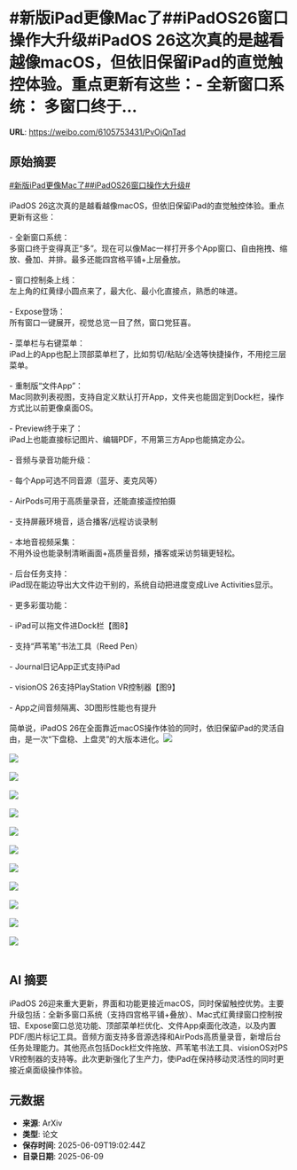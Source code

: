 # #新版iPad更像Mac了##iPadOS26窗口操作大升级#iPadOS 26这次真的是越看越像macOS，但依旧保留iPad的直觉触控体验。重点更新有这些：- 全新窗口系统： 多窗口终于...

**URL**: https://weibo.com/6105753431/PvOjQnTad

## 原始摘要

<a href="https://m.weibo.cn/search?containerid=231522type%3D1%26t%3D10%26q%3D%23%E6%96%B0%E7%89%88iPad%E6%9B%B4%E5%83%8FMac%E4%BA%86%23&amp;extparam=%23%E6%96%B0%E7%89%88iPad%E6%9B%B4%E5%83%8FMac%E4%BA%86%23" data-hide=""><span class="surl-text">#新版iPad更像Mac了#</span></a><a href="https://m.weibo.cn/search?containerid=231522type%3D1%26t%3D10%26q%3D%23iPadOS26%E7%AA%97%E5%8F%A3%E6%93%8D%E4%BD%9C%E5%A4%A7%E5%8D%87%E7%BA%A7%23&amp;extparam=%23iPadOS26%E7%AA%97%E5%8F%A3%E6%93%8D%E4%BD%9C%E5%A4%A7%E5%8D%87%E7%BA%A7%23" data-hide=""><span class="surl-text">#iPadOS26窗口操作大升级#</span></a><br><br>iPadOS 26这次真的是越看越像macOS，但依旧保留iPad的直觉触控体验。重点更新有这些：<br><br>- 全新窗口系统：  <br>    多窗口终于变得真正“多”。现在可以像Mac一样打开多个App窗口、自由拖拽、缩放、叠加、并排。最多还能四宫格平铺+上层叠放。<br>    <br>- 窗口控制条上线：  <br>    左上角的红黄绿小圆点来了，最大化、最小化直接点，熟悉的味道。<br>    <br>- Expose登场：  <br>    所有窗口一键展开，视觉总览一目了然，窗口党狂喜。<br>    <br>- 菜单栏与右键菜单：  <br>    iPad上的App也配上顶部菜单栏了，比如剪切/粘贴/全选等快捷操作，不用挖三层菜单。<br>    <br>- 重制版“文件App”：  <br>    Mac同款列表视图，支持自定义默认打开App，文件夹也能固定到Dock栏，操作方式比以前更像桌面OS。<br>    <br>- Preview终于来了：  <br>    iPad上也能直接标记图片、编辑PDF，不用第三方App也能搞定办公。<br>    <br>- 音频与录音功能升级：<br>    <br>    - 每个App可选不同音源（蓝牙、麦克风等）<br>        <br>    - AirPods可用于高质量录音，还能直接遥控拍摄<br>        <br>    - 支持屏蔽环境音，适合播客/远程访谈录制<br>        <br>- 本地音视频采集：  <br>    不用外设也能录制清晰画面+高质量音频，播客或采访剪辑更轻松。<br>    <br>- 后台任务支持：  <br>    iPad现在能边导出大文件边干别的，系统自动把进度变成Live Activities显示。<br>    <br>- 更多彩蛋功能：<br>    <br>    - iPad可以拖文件进Dock栏【图8】<br>        <br>    - 支持“芦苇笔”书法工具（Reed Pen）<br>        <br>    - Journal日记App正式支持iPad<br>        <br>    - visionOS 26支持PlayStation VR控制器【图9】<br>        <br>    - App之间音频隔离、3D图形性能也有提升<br>        <br>简单说，iPadOS 26在全面靠近macOS操作体验的同时，依旧保留iPad的灵活自由，是一次“下盘稳、上盘灵”的大版本进化。<img style="" src="https://tvax3.sinaimg.cn/large/006Fd7o3ly1i29n3nntoij30p00e27cn.jpg" referrerpolicy="no-referrer"><br><br><img style="" src="https://tvax3.sinaimg.cn/large/006Fd7o3ly1i29mzngru2j30p00e2jz9.jpg" referrerpolicy="no-referrer"><br><br><img style="" src="https://tvax3.sinaimg.cn/large/006Fd7o3ly1i29mzpe7f5j30a005n40h.jpg" referrerpolicy="no-referrer"><br><br><img style="" src="https://tvax4.sinaimg.cn/large/006Fd7o3ly1i29mzr0bbgj30a005nt9v.jpg" referrerpolicy="no-referrer"><br><br><img style="" src="https://tvax1.sinaimg.cn/large/006Fd7o3ly1i29mzhpogej30p00e2afs.jpg" referrerpolicy="no-referrer"><br><br><img style="" src="https://tvax4.sinaimg.cn/large/006Fd7o3ly1i29mzjrce5j30p00e2jvf.jpg" referrerpolicy="no-referrer"><br><br><img style="" src="https://tvax4.sinaimg.cn/large/006Fd7o3ly1i29n11f9x1j30p00e278f.jpg" referrerpolicy="no-referrer"><br><br><img style="" src="https://tvax1.sinaimg.cn/large/006Fd7o3ly1i29n1l5kjgj30p00e2gr8.jpg" referrerpolicy="no-referrer"><br><br><img style="" src="https://tvax1.sinaimg.cn/large/006Fd7o3ly1i29n1w6320j30p00e2q9y.jpg" referrerpolicy="no-referrer"><br><br><img style="" src="https://tvax4.sinaimg.cn/large/006Fd7o3ly1i29n2ksnckj30p00e2aeg.jpg" referrerpolicy="no-referrer"><br><br><img style="" src="https://tvax2.sinaimg.cn/large/006Fd7o3ly1i29n2w09zsj30p00e2q79.jpg" referrerpolicy="no-referrer"><br><br><img style="" src="https://tvax2.sinaimg.cn/large/006Fd7o3ly1i29n3b70nkj30p00e2wgd.jpg" referrerpolicy="no-referrer"><br><br>

## AI 摘要

iPadOS 26迎来重大更新，界面和功能更接近macOS，同时保留触控优势。主要升级包括：全新多窗口系统（支持四宫格平铺+叠放）、Mac式红黄绿窗口控制按钮、Expose窗口总览功能、顶部菜单栏优化、文件App桌面化改造，以及内置PDF/图片标记工具。音频方面支持多音源选择和AirPods高质量录音，新增后台任务处理能力。其他亮点包括Dock栏文件拖放、芦苇笔书法工具、visionOS对PS VR控制器的支持等。此次更新强化了生产力，使iPad在保持移动灵活性的同时更接近桌面级操作体验。

## 元数据

- **来源**: ArXiv
- **类型**: 论文
- **保存时间**: 2025-06-09T19:02:44Z
- **目录日期**: 2025-06-09
